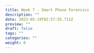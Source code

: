 ```yaml
---
title: Week 7 - Smart Phone Forensics
description: ""
date: 2023-05-19T02:57:55.711Z
preview: ""
draft: false
tags: ""
categories: ""
weight: 0
---
```


#
